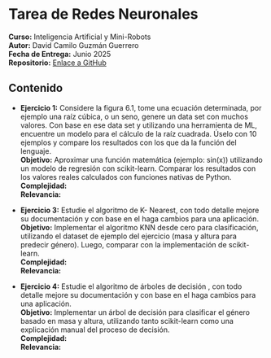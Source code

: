 # Tarea de Redes Neuronales
**Curso:** Inteligencia Artificial y Mini-Robots  
**Autor:** David Camilo Guzmán Guerrero  
**Fecha de Entrega:** Junio 2025  
**Repositorio:** [Enlace a GitHub](https://github.com/lmao813/Tarea_MachineLearning)  

## Contenido  
- **Ejercicio 1:** Considere la figura 6.1, tome una ecuación determinada, por ejemplo una raíz cúbica, o un seno, genere un data set con muchos valores. Con base en ese data set y utilizando una herramienta de ML, encuentre un modelo para el cálculo de la raíz cuadrada. Úselo con 10 ejemplos y compare los resultados con los que da la función del lenguaje.  
**Objetivo:** Aproximar una función matemática (ejemplo: sin(x)) utilizando un modelo de regresión con scikit-learn. Comparar los resultados con los valores reales calculados con funciones nativas de Python.     
**Complejidad:**    
**Relevancia:**  

- **Ejercicio 3:** Estudie el algoritmo de K- Nearest, con todo detalle mejore su documentación y con base en el haga cambios para una aplicación.  
**Objetivo:** Implementar el algoritmo KNN desde cero para clasificación, utilizando el dataset de ejemplo del ejercicio (masa y altura para predecir género). Luego, comparar con la implementación de scikit-learn.  
**Complejidad:**    
**Relevancia:**  

- **Ejercicio 4:** Estudie el algoritmo de árboles de decisión , con todo detalle mejore su documentación y con base en el haga cambios para una aplicación.  
**Objetivo:** Implementar un árbol de decisión para clasificar el género basado en masa y altura, utilizando tanto scikit-learn como una explicación manual del proceso de decisión.  
**Complejidad:**    
**Relevancia:**  

